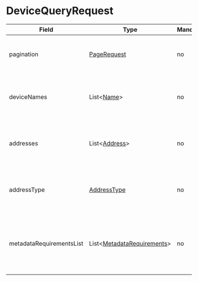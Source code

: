 # DeviceQueryRequest

Field | Type | Mandatory | Description
--- | --- | --- | ---
pagination | [PageRequest](../data-models/page-request.md) | no | Paging information about the queried devices.
deviceNames | List<[Name](../primitives.md#name)> | no | Requester is looking for devices with any of the specified names.
addresses | List<[Address](../primitives.md#address)> | no | Requester is looking for devices with any of the specified addresses.
addressType | [AddressType](../primitives.md#addresstype) | no | Requester is looking for devices with the specified type of address.
metadataRequirementsList | List<[MetadataRequirements](../data-models/metadata-requirements.md)> | no | Requester is looking for devices that are matching any of the specified metadata requirements.